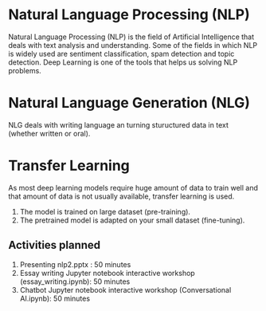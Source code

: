 # Natural Language Processing (NLP)

Natural Language Processing (NLP) is the field of Artificial Intelligence that deals with text analysis and understanding. Some of the fields in which NLP is widely used are sentiment classification, spam detection and topic detection. Deep Learning is one of the tools that helps us solving NLP problems.

# Natural Language Generation (NLG)
NLG deals with writing language an turning stuructured data in text (whether written or oral).

# Transfer Learning 
As most deep learning models require huge amount of data to train well and that amount of data is not usually available, transfer learning is used.

1. The model is trained on large dataset (pre-training).
2. The pretrained model is adapted on your small dataset (fine-tuning).

## Activities planned
1. Presenting nlp2.pptx : 50 minutes
2. Essay writing Jupyter notebook interactive workshop (essay_writing.ipynb): 50 minutes
3. Chatbot Jupyter notebook interactive workshop (Conversational AI.ipynb): 50 minutes

